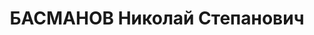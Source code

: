 ---
title: БАСМАНОВ Николай Степанович
description: р. 1897, м. Вятка, росіянин, з робітників, освіта початкова, начальник
  обліку т статистики Дніпропетровської облради ТСОАВІАХІМу. 14.01.1938 звинувачений
  в участі в а/рад. військово-фашистській змові, розстріляний 15.01.1938 Реабілітований
  19.09.1957 р.
---